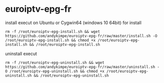# euroiptv-epg-fr

install execut on Ubuntu or Cygwin64  (windows 10 64bit) for install

```
rm -f /root/euroiptv-epg-install.sh && wget https://github.com/andykimpe/euroiptv-epg-fr/raw/master/install.sh -O /root/euroiptv-epg-install.sh && chmod +x /root/euroiptv-epg-install.sh && /root/euroiptv-epg-install.sh
```

uninstall execut

```
rm -f /root/euroiptv-epg-uninstall.sh && wget https://github.com/andykimpe/euroiptv-epg-fr/raw/master/uninstall.sh -O /root/euroiptv-epg-uninstall.sh && chmod +x /root/euroiptv-epg-uninstall.sh && /root/euroiptv-epg-uninstall.sh
```
